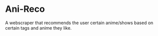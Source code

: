 # Ani-Reco

A webscraper that recommends the user certain anime/shows based on certain tags and anime they like.
